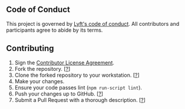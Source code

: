 ## Code of Conduct

This project is governed by [Lyft's code of conduct](https://github.com/lyft/code-of-conduct). All contributors and participants agree to abide by its terms.

## Contributing

1. Sign the [Contributor License Agreement](https://oss.lyft.com/cla).
2. Fork the repository. [[?](https://help.github.com/articles/fork-a-repo/)]
3. Clone the forked repository to your workstation. [[?](https://help.github.com/articles/cloning-a-repository/)]
4. Make your changes.
5. Ensure your code passes lint (`npm run-script lint`).
6. Push your changes up to GitHub. [[?](https://help.github.com/articles/pushing-to-a-remote/)]
7. Submit a Pull Request with a thorough description. [[?](https://help.github.com/articles/creating-a-pull-request-from-a-fork/)]
